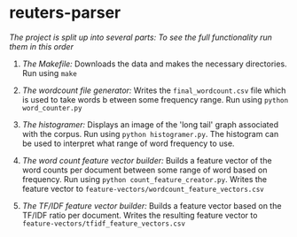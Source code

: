 # reuters-parser

*The project is split up into several parts: To see the full functionality run them in this order*

1. *The Makefile:* Downloads the data and makes the necessary directories. Run using `make`

2. *The wordcount file generator:* Writes the `final_wordcount.csv` file which is used to take words b etween some frequency range. Run using `python word_counter.py`

3. *The histogramer:* Displays an image of the 'long tail' graph associated with the corpus. Run using `python histogramer.py`. The histogram can be used to interpret what range of word frequency to use.

4. *The word count feature vector builder:* Builds a feature vector of the word counts per document between some range of word based on frequency. Run using `python count_feature_creator.py`. Writes the feature vector to `feature-vectors/wordcount_feature_vectors.csv`

5. *The TF/IDF feature vector builder:* Builds a feature vector based on the TF/IDF ratio per document. Writes the resulting feature vector to `feature-vectors/tfidf_feature_vectors.csv`

